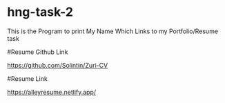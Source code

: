 # hng-task-2

This is the Program to print My Name Which Links to my Portfolio/Resume task

#Resume Github Link

https://github.com/Solintin/Zuri-CV

#Resume Link

https://alleyresume.netlify.app/

